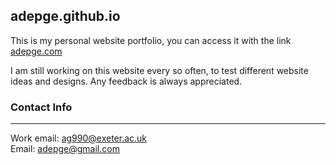 ## adepge.github.io

This is my personal website portfolio, you can access it with the link [adepge.com](https://adepge.com/)

I am still working on this website every so often, to test different website ideas and designs. Any feedback is always appreciated.


### Contact Info
***
Work email: ag990@exeter.ac.uk  
Email: adepge@gmail.com
